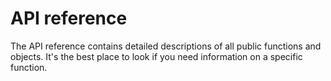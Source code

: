 # API reference

The API reference contains detailed descriptions of all public functions and objects. It's the best place to look if you need information on a specific function.
